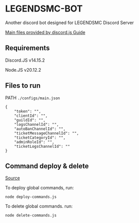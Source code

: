 
# LEGENDSMC-BOT

Another discord bot designed for LEGENDSMC Discord Server

[Main files provided by discord.js Guide](https://discordjs.guide/creating-your-bot/)

## Requirements

Discord.JS v14.15.2

Node.JS v20.12.2

## Files to run 

PATH `./configs/main.json`

```
{
    "token": "",
    "clientId": "",
    "guildId": "",
    "logsChannelId": "",
    "autoBanChannelId": "",
    "ticketMessageChannelId": "",
    "ticketCategoryId": "",
    "adminRoleId": "",
    "ticketLogsChannelId": ""
}
```

## Command deploy & delete

[Source](https://discordjs.guide/creating-your-bot/command-deployment.html#command-registration)


To deploy global commands, run:

```node deploy-commands.js```

To delete global commands. run:

```node delete-commands.js```